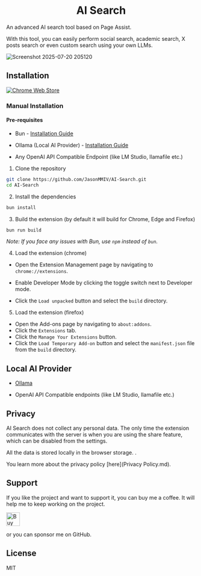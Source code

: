 <p align="center">
    <h1 align="center">AI Search</h1>
</p>

</p>

An advanced AI search tool based on Page Assist.

With this tool, you can easily perform social search, academic search, X posts search or even custom search using your own LLMs.

![Screenshot 2025-07-20 205120](https://github.com/user-attachments/assets/13d4e797-08bf-4deb-a464-b36529ab8158)

## Installation

[![Chrome Web Store](https://pub-35424b4473484be483c0afa08c69e7da.r2.dev/UV4C4ybeBTsZt43U4xis.png)]()

### Manual Installation

#### Pre-requisites

- Bun - [Installation Guide](https://bun.sh/)

- Ollama (Local AI Provider) - [Installation Guide](https://ollama.com)

- Any OpenAI API Compatible Endpoint (like LM Studio, llamafile etc.)
1. Clone the repository

```bash
git clone https://github.com/JasonMMIV/AI-Search.git
cd AI-Search
```

2. Install the dependencies

```bash
bun install
```

3. Build the extension (by default it will build for Chrome, Edge and Firefox)

```bash
bun run build
```

_Note: If you face any issues with Bun, use `npm` instead of `bun`._

4. Load the extension (chrome)
- Open the Extension Management page by navigating to `chrome://extensions`.

- Enable Developer Mode by clicking the toggle switch next to Developer mode.

- Click the `Load unpacked` button and select the `build` directory.
5. Load the extension (firefox)
- Open the Add-ons page by navigating to `about:addons`.
- Click the `Extensions` tab.
- Click the `Manage Your Extensions` button.
- Click the `Load Temporary Add-on` button and select the `manifest.json` file from the `build` directory.

## Local AI Provider

- [Ollama](https://github.com/ollama/ollama)

- OpenAI API Compatible endpoints (like LM Studio, llamafile etc.)

## Privacy

AI Search does not collect any personal data. The only time the extension communicates with the server is when you are using the share feature, which can be disabled from the settings.

All the data is stored locally in the browser storage. .

You learn more about the privacy policy [here](Privacy Policy.md).

## Support

If you like the project and want to support it, you can buy me a coffee. It will help me to keep working on the project.

<a href='https://ko-fi.com/jasonmmiv' target='_blank'><img height='36' style='border:0px;height:36px;' src='https://storage.ko-fi.com/cdn/kofi2.png?v=3' border='0' alt='Buy Me a Coffee at ko-fi.com' /></a>

or you can sponsor me on GitHub.

## License

MIT
